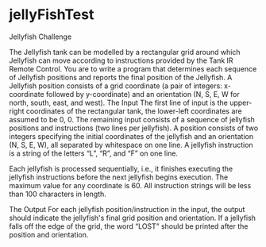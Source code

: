 # jellyFishTest
Jellyfish Challenge

The Jellyfish tank can be modelled by a rectangular grid around which Jellyfish can move according to instructions provided by the Tank IR Remote Control. You are to write a program that determines each sequence of Jellyfish positions and reports the final position of the Jellyfish. A Jellyfish position consists of a grid coordinate (a pair of integers: x-coordinate followed by y-coordinate) and an orientation (N, S, E, W for north, south, east, and west).
The Input
The first line of input is the upper-right coordinates of the rectangular tank, the lower-left coordinates are assumed to be 0, 0. The remaining input consists of a sequence of jellyfish positions and instructions (two lines per jellyfish). A position consists of two integers specifying the initial coordinates of the jellyfish and an orientation (N, S, E, W), all separated by whitespace on one line. A jellyfish instruction is a string of the letters “L”, “R”, and “F” on one line.

Each jellyfish is processed sequentially, i.e., it finishes executing the jellyfish instructions before the next jellyfish begins execution. The maximum value for any coordinate is 60. All instruction strings will be less than 100 characters in length.

The Output For each jellyfish position/instruction in the input, the output should indicate the jellyfish's final grid position and orientation. If a jellyfish falls off the edge of the grid, the word “LOST” should be printed after the position and orientation.
